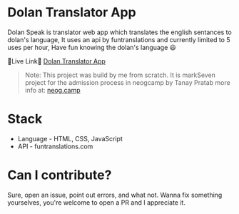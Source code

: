 # Dolan Translator App

Dolan Speak is translator web app which translates the english sentances to dolan's language, It uses an api by funtranslations and currently limited to 5 uses per hour, Have fun knowing the dolan's language 😃

🔗Live Link🔗 [Dolan Translator App](https://dolan-translator-app.netlify.app/)

> Note: This project was build by me from scratch. It is markSeven project for the admission process in neogcamp by Tanay Pratab more info at: [neog.camp](https://neog.camp)

# Stack

- Language - HTML, CSS, JavaScript
- API - funtranslations.com

# Can I contribute?

Sure, open an issue, point out errors, and what not. Wanna fix something yourselves, you're welcome to open a PR and I appreciate it.

